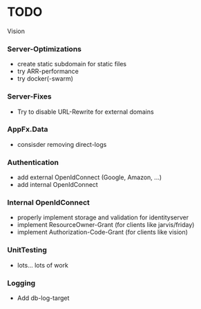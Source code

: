 # TODO #

Vision

### Server-Optimizations ###

* create static subdomain for static files
* try ARR-performance
* try docker(-swarm)

### Server-Fixes ###
* Try to disable URL-Rewrite for external domains

### AppFx.Data ##
* consisder removing direct-logs

### Authentication ###
* add external OpenIdConnect (Google, Amazon, ...)
* add internal OpenIdConnect

### Internal OpenIdConnect ###
* properly implement storage and validation for identityserver
* implement ResourceOwner-Grant (for clients like jarvis/friday)
* implement Authorization-Code-Grant (for clients like vision)

### UnitTesting ###
* lots... lots of work

### Logging ###
* Add db-log-target